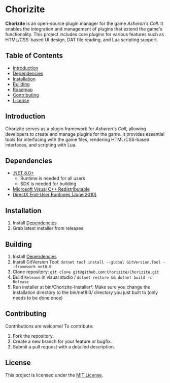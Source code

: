 # Chorizite

**Chorizite** is an open-source plugin manager for the game *Asheron's Call*. It enables the integration and management of plugins that extend the game's functionality. This project includes core plugins for various features such as HTML/CSS-based UI design, DAT file reading, and Lua scripting support.

## Table of Contents

- [Introduction](#introduction)
- [Dependencies](#dependencies)
- [Installation](#installation)
- [Building](#building)
- [Roadmap](#roadmap)
- [Contributing](#contributing)
- [License](#license)

## Introduction

Chorizite serves as a plugin framework for *Asheron's Call*, allowing developers to create and manage plugins for the game. It provides essential tools for interfacing with the game files, rendering HTML/CSS-based interfaces, and scripting with Lua.

## Dependencies

- [.NET 8.0+](https://dotnet.microsoft.com/en-us/download/dotnet/8.0)
  - Runtime is needed for all users
  - SDK is needed for building
- [Microsoft Visual C++ Redistributable](https://aka.ms/vs/17/release/vc_redist.x86.exe)
- [DirectX End-User Runtimes (June 2010)](https://www.microsoft.com/en-ie/download/details.aspx?id=8109)

## Installation

1. Install [Dependencies](#dependencies)
2. Grab latest installer from releases

## Building

1. Install [Dependencies](#dependencies)
2. Install GitVersion Tool: `dotnet tool install --global GitVersion.Tool --framework net8.0`
3. Clone repository: `git clone git@github.com:Chorizite/Chorizite.git`
4. Build `Release` in visual studio / `dotnet restore && dotnet build -c Release`
5. Run installer at bin/Chorizite-Installer*. Make sure you change the installation directory to the bin/net8.0/ directory you just built to (only needs to be done once)

## Contributing

Contributions are welcome! To contribute:
1. Fork the repository.
2. Create a new branch for your feature or bugfix.
3. Submit a pull request with a detailed description.

## License

This project is licensed under the [MIT License](LICENSE.md).